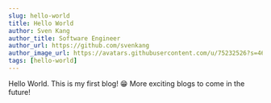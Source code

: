 ```yaml
---
slug: hello-world
title: Hello World
author: Sven Kang
author_title: Software Engineer 
author_url: https://github.com/svenkang
author_image_url: https://avatars.githubusercontent.com/u/75232526?s=460&u=60d693190b7c0be40263f37d279e6b75c607b736&v=4
tags: [hello-world]
---
```


Hello World. This is my first blog! 😁
More exciting blogs to come in the future!
